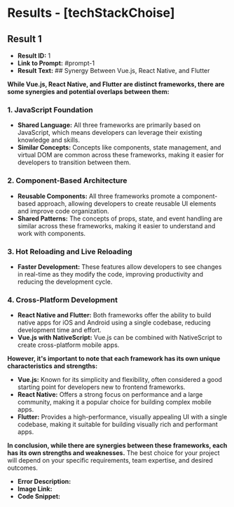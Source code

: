 # Results - [techStackChoise]

## Result 1
* **Result ID:** 1
* **Link to Prompt:** #prompt-1
* **Result Text:** ## Synergy Between Vue.js, React Native, and Flutter

**While Vue.js, React Native, and Flutter are distinct frameworks, there are some synergies and potential overlaps between them:**

### **1. JavaScript Foundation**

* **Shared Language:** All three frameworks are primarily based on JavaScript, which means developers can leverage their existing knowledge and skills.
* **Similar Concepts:** Concepts like components, state management, and virtual DOM are common across these frameworks, making it easier for developers to transition between them.

### **2. Component-Based Architecture**

* **Reusable Components:** All three frameworks promote a component-based approach, allowing developers to create reusable UI elements and improve code organization.
* **Shared Patterns:** The concepts of props, state, and event handling are similar across these frameworks, making it easier to understand and work with components.

### **3. Hot Reloading and Live Reloading**

* **Faster Development:** These features allow developers to see changes in real-time as they modify the code, improving productivity and reducing the development cycle.

### **4. Cross-Platform Development**

* **React Native and Flutter:** Both frameworks offer the ability to build native apps for iOS and Android using a single codebase, reducing development time and effort.
* **Vue.js with NativeScript:** Vue.js can be combined with NativeScript to create cross-platform mobile apps.

**However, it's important to note that each framework has its own unique characteristics and strengths:**

* **Vue.js:** Known for its simplicity and flexibility, often considered a good starting point for developers new to frontend frameworks.
* **React Native:** Offers a strong focus on performance and a large community, making it a popular choice for building complex mobile apps.
* **Flutter:** Provides a high-performance, visually appealing UI with a single codebase, making it suitable for building visually rich and performant apps.

**In conclusion, while there are synergies between these frameworks, each has its own strengths and weaknesses.** The best choice for your project will depend on your specific requirements, team expertise, and desired outcomes.
* **Error Description:** 
* **Image Link:** 
* **Code Snippet:** 

